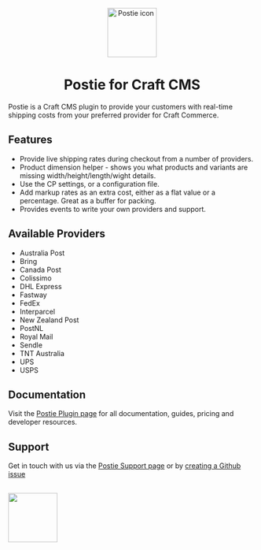 <p align="center"><img src="https://verbb.imgix.net/plugins/postie/postie-icon.svg" width="100" height="100" alt="Postie icon"></p>
<h1 align="center">Postie for Craft CMS</h1>

Postie is a Craft CMS plugin to provide your customers with real-time shipping costs from your preferred provider for Craft Commerce.

## Features
- Provide live shipping rates during checkout from a number of providers.
- Product dimension helper - shows you what products and variants are missing width/height/length/wight details.
- Use the CP settings, or a configuration file.
- Add markup rates as an extra cost, either as a flat value or a percentage. Great as a buffer for packing.
- Provides events to write your own providers and support.

## Available Providers
- Australia Post
- Bring
- Canada Post
- Colissimo
- DHL Express
- Fastway
- FedEx
- Interparcel
- New Zealand Post
- PostNL
- Royal Mail
- Sendle
- TNT Australia
- UPS
- USPS
 
## Documentation
Visit the [Postie Plugin page](https://verbb.io/craft-plugins/postie) for all documentation, guides, pricing and developer resources.

## Support
Get in touch with us via the [Postie Support page](https://verbb.io/craft-plugins/postie/support) or by [creating a Github issue](https://github.com/verbb/postie/issues)

<h2></h2>

<a href="https://verbb.io" target="_blank">
    <img width="100" src="https://verbb.io/assets/img/verbb-pill.svg">
</a>
